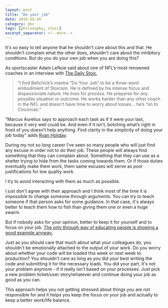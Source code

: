 ```yaml
---
layout: post
title: "Do your job"
date: 2018-XX-XX
category: dev
tags: [philosophy, stoic]
excerpt_separator: <!--more-->
---
```

It's so easy to tell anyone that he shouldn't care about this and that. He shouldn't complain what the other does, shouldn't care about the inhibitory conditions. But do you do your own job when you are doing this?

As sportscaster Adam Lefkoe said about one of NFL’s most renowned coaches in an interview with [The Daily Stoic](),

> “I find Belichick’s mantra “Do Your Job” to be a three-word embodiment of Stoicism. He is defined by his intense focus and dispassionate nature. He lives for process. He prepares for any possible situation or outcome. He works harder than any other coach in the NFL and doesn’t have time to worry about losses... he’s “on to Cincinnati.”

"Marcus Aurelius says to approach each task as if it were your last, because it very well could be. And even if it isn’t, botching what’s right in front of you doesn’t help anything. Find clarity in the simplicity of doing your job today" adds [Ryan Holiday]().

During my not so long career I've seen so many people who will just find any excuse in order not to do their job. These people will always find something that they can complain about. Something that they can use as a shelter trying to hide from the tasks coming towards them. Or if those duties eventually make them work, them same excuses will serve as poor justifications for low quality work.

I try to avoid interacting with them as much as possible.

I just don't agree with their approach and I think most of the time it is impossible to change someone through arguments. You can try to teach someone if that person asks for some guidance. In that case, it's always better to teach them how to fish than giving them one or even a huge swarm. 

But if nobody asks for your opinion, better to keep it for yourself and to focus on your job. [The only through way of educating people is showing a good example anyway.]()

Just as you should care that much about what your colleagues do, you shouldn't be emotionally attached to the output of your work. Do you worry about whether your code will be loaded this week or next week to production? You shouldn't care as long as you did your best writing the code and submitting it for the necessary loads. You did your part, it's not your problem anymore - if it really isn't based on your processes. Just pick a new problem ticket/user story/whatever and continue doing your job as good as you can.

This approach helps you not getting stressed about things you are not responsible for and it helps you keep the focus on your job and actually to keep a better work/life balance.